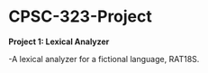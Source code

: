 # CPSC-323-Project

<b>Project 1: Lexical Analyzer</b>

-A lexical analyzer for a fictional language, RAT18S. 
